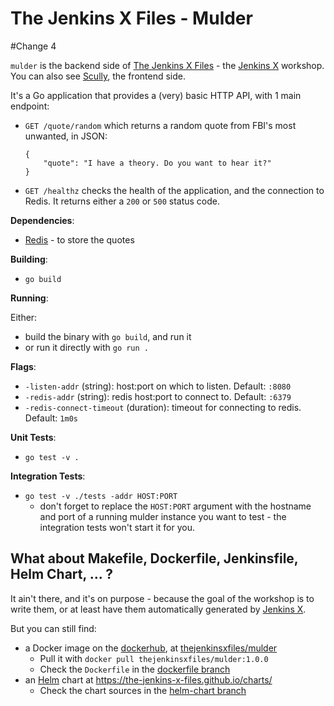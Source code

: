 # The Jenkins X Files - Mulder
#Change 4

`mulder` is the backend side of [The Jenkins X Files](https://the-jenkins-x-files.github.io/) - the [Jenkins X](https://jenkins-x.io/) workshop. You can also see [Scully](https://github.com/the-jenkins-x-files/scully), the frontend side.

It's a Go application that provides a (very) basic HTTP API, with 1 main endpoint:

- `GET /quote/random` which returns a random quote from FBI's most unwanted, in JSON:

    ```
    {
        "quote": "I have a theory. Do you want to hear it?"
    }
    ```

- `GET /healthz` checks the health of the application, and the connection to Redis. It returns either a `200` or `500` status code.

**Dependencies**:

- [Redis](https://redis.io/) - to store the quotes

**Building**:

- `go build`

**Running**:

Either:
- build the binary with `go build`, and run it
- or run it directly with `go run .`

**Flags**:

- `-listen-addr` (string): host:port on which to listen. Default: `:8080`
- `-redis-addr` (string): redis host:port to connect to. Default: `:6379`
- `-redis-connect-timeout` (duration): timeout for connecting to redis. Default: `1m0s`

**Unit Tests**:

- `go test -v .`

**Integration Tests**:

- `go test -v ./tests -addr HOST:PORT`
    - don't forget to replace the `HOST:PORT` argument with the hostname and port of a running mulder instance you want to test - the integration tests won't start it for you.

## What about Makefile, Dockerfile, Jenkinsfile, Helm Chart, ... ?

It ain't there, and it's on purpose - because the goal of the workshop is to write them, or at least have them automatically generated by [Jenkins X](https://jenkins-x.io/).

But you can still find:
- a Docker image on the [dockerhub](https://hub.docker.com/), at [thejenkinsxfiles/mulder](https://hub.docker.com/r/thejenkinsxfiles/mulder)
  - Pull it with `docker pull thejenkinsxfiles/mulder:1.0.0`
  - Check the `Dockerfile` in the [dockerfile branch](https://github.com/the-jenkins-x-files/mulder/blob/dockerfile/Dockerfile)
- an [Helm](https://helm.sh/) chart at <https://the-jenkins-x-files.github.io/charts/>
  - Check the chart sources in the [helm-chart branch](https://github.com/the-jenkins-x-files/mulder/blob/helm-chart/charts/mulder)
